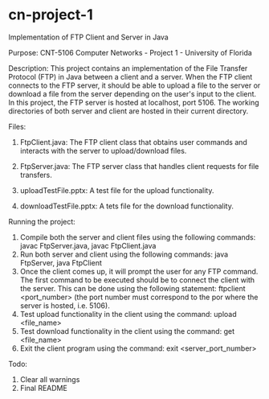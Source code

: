 # cn-project-1
Implementation of FTP Client and Server in Java

Purpose:
CNT-5106 Computer Networks - Project 1 - University of Florida

Description:
This project contains an implementation of the File Transfer Protocol (FTP) in Java between a client and a server. 
When the FTP client connects to the FTP server, it should be able to upload a file to the server or download a file from the server depending on the user's input to the client.
In this project, the FTP server is hosted at localhost, port 5106. The working directories of both server and client are hosted in their current directory.

Files:

1. FtpClient.java: The FTP client class that obtains user commands and interacts with the server to upload/download files.

2. FtpServer.java: The FTP server class that handles client requests for file transfers.

3. uploadTestFile.pptx: A test file for the upload functionality.

4. downloadTestFile.pptx: A tets file for the download functionality.

Running the project:

1. Compile both the server and client files using the following commands: javac FtpServer.java, javac FtpClient.java
2. Run both server and client using the following commands: java FtpServer, java FtpClient 
3. Once the client comes up, it will prompt the user for any FTP command. The first command to be executed should be to connect the client with the server. This can be done using the following statement: ftpclient <port_number> (the port number must correspond to the por where the server is hosted, i.e. 5106).
4. Test upload functionality in the client using the command: upload <file_name>
5. Test download functionality in the client using the command: get <file_name>
6. Exit the client program using the command: exit <server_port_number>

Todo:
1. Clear all warnings
2. Final README
